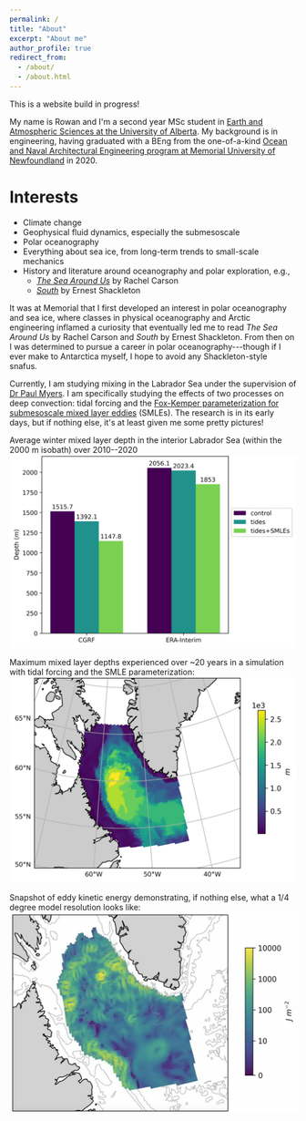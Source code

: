 ```yaml
---
permalink: /
title: "About"
excerpt: "About me"
author_profile: true
redirect_from: 
  - /about/
  - /about.html
---
```


This is a website build in progress!

My name is Rowan and I'm a second year MSc student in [Earth and Atmospheric Sciences at the University of Alberta](https://www.ualberta.ca/earth-sciences/index.html). My background is in engineering, having graduated with a BEng from the one-of-a-kind [Ocean and Naval Architectural Engineering program at Memorial University of Newfoundland](https://www.mun.ca/engineering/ona/) in 2020. 

Interests
======
* Climate change
* Geophysical fluid dynamics, especially the submesoscale
* Polar oceanography
* Everything about sea ice, from long-term trends to small-scale mechanics
* History and literature around oceanography and polar exploration, e.g., 
  * [*The Sea Around Us*](https://en.wikipedia.org/wiki/The_Sea_Around_Us#:~:text=The%20Sea%20Around%20Us%20is,to%20the%20latest%20scientific%20probings.) by Rachel Carson
  * [*South*](https://en.wikipedia.org/wiki/South_(book)) by Ernest Shackleton

It was at Memorial that I first developed an interest in polar oceanography and sea ice, where classes in physical oceanography and Arctic engineering inflamed a curiosity that eventually led me to read *The Sea Around Us* by Rachel Carson and *South* by Ernest Shackleton. From then on I was determined to pursue a career in polar oceanography---though if I ever make to Antarctica myself, I hope to avoid any Shackleton-style snafus. 

Currently, I am studying mixing in the Labrador Sea under the supervision of [Dr Paul Myers](https://apps.ualberta.ca/directory/person/pmyers). I am specifically studying the effects of two processes on deep convection: tidal forcing and the [Fox-Kemper parameterization for submesoscale mixed layer eddies](https://doi.org/10.1175/2007JPO3792.1) (SMLEs). The research is in its early days, but if nothing else, it's at least given me some pretty pictures! 

Average winter mixed layer depth in the interior Labrador Sea (within the 2000 m isobath) over 2010--2020 
![Average winter MLD in the interior Lab Sea over 10 years](/images/winterBarChartMLD_LS2k.png)

Maximum mixed layer depths experienced over ~20 years in a simulation with tidal forcing and the SMLE parameterization: 
![Max MLD in the Lab Sea in EPM155](/images/EPM155_max_MLD_map_LS.png)

Snapshot of eddy kinetic energy demonstrating, if nothing else, what a 1/4 degree model resolution looks like:
![EKE in EPM155 on 2008-06-02](/images/EKE_EPM155_2008-06-02.png)

